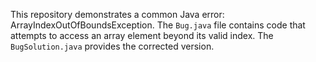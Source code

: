 This repository demonstrates a common Java error: ArrayIndexOutOfBoundsException. The `Bug.java` file contains code that attempts to access an array element beyond its valid index.  The `BugSolution.java` provides the corrected version.